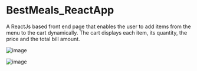 # BestMeals_ReactApp
A ReactJs based front end page that enables the user to add items from the menu to the cart dynamically. 
The cart displays each item, its quantity, the price and the total bill amount.

![image](https://user-images.githubusercontent.com/90214706/206316498-a1cb9552-cc89-4de9-80d1-03872f98728a.png)

![image](https://user-images.githubusercontent.com/90214706/206317027-67b37f59-d83b-4bcd-96e6-a5024af572a4.png)


